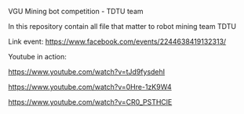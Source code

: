 VGU Mining bot competition - TDTU team

In this repository contain all file that matter to robot mining team TDTU

Link event: https://www.facebook.com/events/2244638419132313/

Youtube in action:

https://www.youtube.com/watch?v=tJd9fysdehI

https://www.youtube.com/watch?v=0Hre-1zK9W4

https://www.youtube.com/watch?v=CR0_PSTHClE
